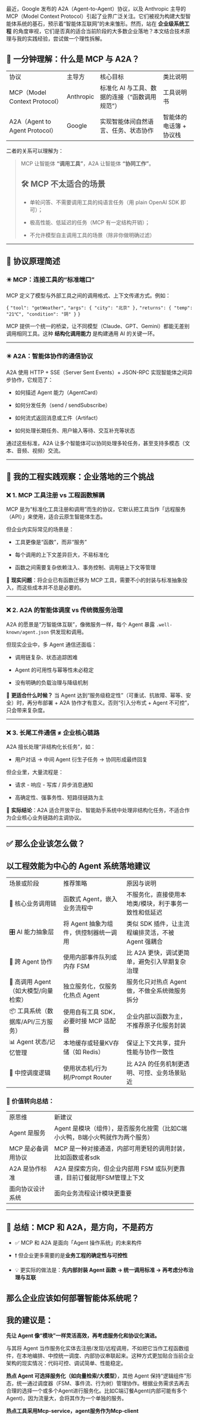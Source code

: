 最近，Google 发布的 A2A（Agent-to-Agent）协议，以及 Anthropic 主导的 MCP（Model Context Protocol）引起了业界广泛关注。它们被视为构建大型智能体系统的基石，预示着“智能体互联网”的未来雏形。然而，站在 **企业级系统工程** 的角度审视，它们是否真的适合当前阶段的大多数企业落地？本文结合技术原理与我的实践经验，尝试做一个理性拆解。

## 🧠 一分钟理解：什么是 MCP 与 A2A？

|                              |           |                            |               |
| ---------------------------- | --------- | -------------------------- | ------------- |
| 协议                           | 主导方       | 核心目标                       | 类比说明          |
| MCP（Model Context Protocol）  | Anthropic | 标准化 AI 与工具、数据的连接（“函数调用规范”） | 工具说明书         |
| A2A（Agent to Agent Protocol） | Google    | 实现智能体间自然语言、任务、状态协作         | 智能体的电话簿 + 协议栈 |

二者的关系可以理解为：

> MCP 让智能体 **“调用工具”**，A2A 让智能体 **“协同工作”**。
> 
> ## 🛠️ MCP 不太适合的场景
> 
> - 单轮问答、不需要调用工具的纯语言任务（用 plain OpenAI SDK 即可）；
>     
> - 极高性能、低延迟的任务（MCP 有一定结构开销）；
>     
> - 不允许模型自主调用工具的场景（除非你做明确过滤）
>     

---

## 🧩 协议原理简述

### ✴️ MCP：连接工具的“标准端口”

MCP 定义了模型与外部工具之间的调用格式、上下文传递方式。例如：

`{` `"tool": "getWeather",` `"args": { "city": "北京" },` `"returns": { "temp": "21℃", "condition": "阴" }` `}`

MCP 提供一个统一的桥梁，让不同模型（Claude、GPT、Gemini）都能无差别调用相同工具。这种 **结构化调用能力** 是构建通用 AI 的关键一环。

---

### ✴️ A2A：智能体协作的通信协议

A2A 使用 HTTP + SSE（Server Sent Events）+ JSON-RPC 实现智能体之间异步协作，它规范了：

- 如何描述 Agent 能力（AgentCard）
    
- 如何分发任务（send / sendSubscribe）
    
- 如何流式返回消息或工件（Artifact）
    
- 如何处理长期任务、用户输入等待、交互补充等状态
    

通过这些标准，A2A 让多个智能体可以协同处理多轮任务，甚至支持多模态（文本、音频、视频）交流。

---

## 🧭 我的工程实践观察：**企业落地的三个挑战**

### ❌ 1. MCP 工具注册 vs 工程函数解耦

MCP 是为“标准化工具注册和调用”而生的协议，它默认把工具当作「远程服务（API）」来使用，适合云原生智能体生态。

但企业内实际常见的场景是：

- 工具更像是“函数”，而非“服务”
    
- 每个调用的上下文差异巨大，不易标准化
    
- 函数之间需要复杂依赖注入、事务控制、调用链上下文等管理
    

🔎 **现实问题**：将企业已有函数迁移为 MCP 工具，需要不小的封装与标准抽象投入，而这些成本并不总是必要的。

---

### ❌ 2. A2A 的智能体调度 vs 传统微服务治理

A2A 的愿景是“万智能体互联”，像微服务一样，每个 Agent 暴露 `.well-known/agent.json` 供发现和调用。

但现实企业中，多 Agent 通信还面临：

- 调用链复杂、状态追踪困难
    
- Agent 的可用性与幂等性未必稳定
    
- 没有明确的负载治理与降级机制
    

🔎 **更适合什么时候？** 当 Agent 达到“服务级稳定性”（可重试、抗故障、幂等、安全）时，再分布部署 + A2A 协作才有意义。否则“引入分布式 + Agent 不可控”，只会带来复杂度。

---

### ❌ 3. 长尾工件通信 ≠ 企业核心链路

A2A 擅长处理“非结构化长任务”，如：

- 用户对话 → 中间 Agent 衍生子任务 → 协同形成最终回复
    

但企业里，大量流程是：

- 请求 - 响应 - 写库 / 异步消息通知
    
- 高确定性、强事务性、短路径链路为主
    

📌 **实际结论**：A2A 适合开放平台、智能助手系统中处理非结构化任务，不适合作为企业核心业务链路的主调协议。

---

## ✅ 那么企业该怎么做？

## 以工程效能为中心的 Agent 系统落地建议

|   |   |   |
|---|---|---|
|场景或阶段|推荐策略|原因与说明|
|🧱 核心业务调用链|函数式 Agent，嵌入业务流程中|不服务化，直接使用本地类/模块，利于事务一致性和低延迟|
|🎛️ AI 能力抽象层|将 Agent 抽象为组件，供控制器统一调用|类似 SDK 插件，让主流程编排灵活，不被 Agent 强耦合|
|🔄 跨 Agent 协作|使用内部事件队列或内存 FSM|比 A2A 更快，调试更简单，避免引入早期复杂治理|
|🚀 高调用 Agent（如大模型/向量检索）|独立服务化，仅服务化热点 Agent|服务化只对热点 Agent 做，不做全系统微服务拆分|
|📦 工具系统（数据库/API/三方服务）|使用自有工具 SDK，必要时接 MCP 适配器|企业内部以函数为主，不推荐原子化服务封装|
|📊 Agent 状态/记忆管理|本地缓存或轻量KV存储（如 Redis）|保证上下文共享，提升性能与协作一致性|
|🎯 中控调度逻辑|使用状态机/行为树/Prompt Router|比 A2A 的任务机制更透明、可控、业务场景贴近|

### 🧠 价值转向总结：

|   |   |
|---|---|
|原思维|新建议|
|Agent 是服务|Agent 是模块（组件），是否服务化按需（比如C端小火鸭，B端小火鸭就作为两个服务）|
|MCP 是必备调用协议|MCP 是一种对接通道，内部可用更轻的调用封装，比如函数或者sdk|
|A2A 是协作标准|A2A 是探索方向，但企业内部用 FSM 或队列更靠谱，目前订餐就用FSM管理上下文|
|面向协议设计系统|面向业务流程设计模块更重要|

---

## 🔮 总结：MCP 和 A2A，是方向，不是药方

- ✅ MCP 和 A2A 是面向「Agent 操作系统」的未来构件
    
- ❗ 但企业更多需要的是**业务工程的确定性与可控性**
    
- 💡 更实际的做法是：**先内部封装 Agent 函数 → 统一调用标准 → 再考虑分布治理与互联**
    

  

## 那么企业应该如何部署智能体系统呢？

## 我的建议是：

**先让 Agent 像“模块”一样灵活高效，再考虑服务化和协议化演进。**

与其将 Agent 当作服务化实体去注册/发现/远程调用，不如把它当作工程函数组件，在本地编排、中控统一调度、内部协议串联起来。这种方式更加贴合当前企业架构的现实情况：代码可控、调试简单、性能稳定。

**热点 Agent 可选择服务化（如向量检索/大模型）**，其他 Agent 保持“逻辑组件”形态，统一通过调度器（FSM、事件流、行为树）管理协作。根据业务需求去再去合理的选择一个或多个Agent进行服务化。比如C端订餐Agent(内部可能有多个Agent)，因为流量大，会将其作为一个单独的服务。

**热点工具采用Mcp-service，agent服务作为Mcp-client**